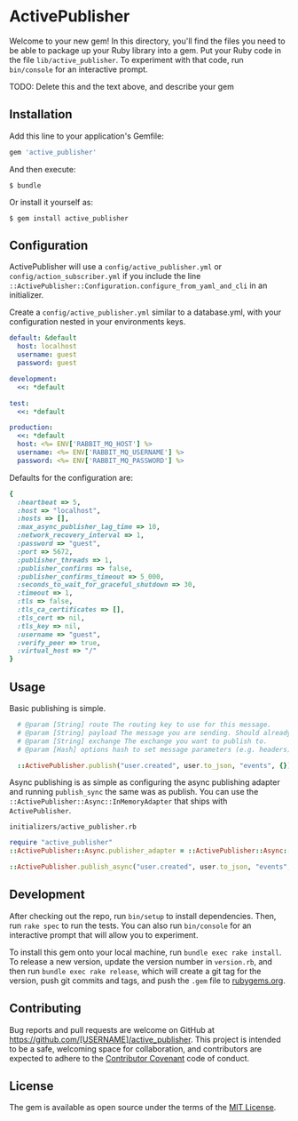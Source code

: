 # ActivePublisher

Welcome to your new gem! In this directory, you'll find the files you need to be able to package up your Ruby library into a gem. Put your Ruby code in the file `lib/active_publisher`. To experiment with that code, run `bin/console` for an interactive prompt.

TODO: Delete this and the text above, and describe your gem

## Installation

Add this line to your application's Gemfile:

```ruby
gem 'active_publisher'
```

And then execute:

    $ bundle

Or install it yourself as:

    $ gem install active_publisher

## Configuration

ActivePublisher will use a `config/active_publisher.yml` or `config/action_subscriber.yml` if you include the line `::ActivePublisher::Configuration.configure_from_yaml_and_cli` in an initializer.

Create a `config/active_publisher.yml` similar to a database.yml, with your configuration nested in your environments keys.

```yaml
default: &default
  host: localhost
  username: guest
  password: guest

development:
  <<: *default

test:
  <<: *default

production:
  <<: *default
  host: <%= ENV['RABBIT_MQ_HOST'] %>
  username: <%= ENV['RABBIT_MQ_USERNAME'] %>
  password: <%= ENV['RABBIT_MQ_PASSWORD'] %>
```

Defaults for the configuration are:
```ruby
{
  :heartbeat => 5,
  :host => "localhost",
  :hosts => [],
  :max_async_publisher_lag_time => 10,
  :network_recovery_interval => 1,
  :password => "guest",
  :port => 5672,
  :publisher_threads => 1,
  :publisher_confirms => false,
  :publisher_confirms_timeout => 5_000,
  :seconds_to_wait_for_graceful_shutdown => 30,
  :timeout => 1,
  :tls => false,
  :tls_ca_certificates => [],
  :tls_cert => nil,
  :tls_key => nil,
  :username => "guest",
  :verify_peer => true,
  :virtual_host => "/"
}
```

## Usage

Basic publishing is simple.

```ruby
  # @param [String] route The routing key to use for this message.
  # @param [String] payload The message you are sending. Should already be encoded as a string.
  # @param [String] exchange The exchange you want to publish to.
  # @param [Hash] options hash to set message parameters (e.g. headers)

  ::ActivePublisher.publish("user.created", user.to_json, "events", {})
```


Async publishing is as simple as configuring the async publishing adapter and running `publish_sync` the same was as publish.
You can use the `::ActivePublisher::Async::InMemoryAdapter` that ships with `ActivePublisher`.


`initializers/active_publisher.rb`
```ruby
require "active_publisher"
::ActivePublisher::Async.publisher_adapter = ::ActivePublisher::Async::InMemoryAdapter.new

```

```ruby
::ActivePublisher.publish_async("user.created", user.to_json, "events", {})
```


## Development

After checking out the repo, run `bin/setup` to install dependencies. Then, run `rake spec` to run the tests. You can also run `bin/console` for an interactive prompt that will allow you to experiment.

To install this gem onto your local machine, run `bundle exec rake install`. To release a new version, update the version number in `version.rb`, and then run `bundle exec rake release`, which will create a git tag for the version, push git commits and tags, and push the `.gem` file to [rubygems.org](https://rubygems.org).

## Contributing

Bug reports and pull requests are welcome on GitHub at https://github.com/[USERNAME]/active_publisher. This project is intended to be a safe, welcoming space for collaboration, and contributors are expected to adhere to the [Contributor Covenant](contributor-covenant.org) code of conduct.


## License

The gem is available as open source under the terms of the [MIT License](http://opensource.org/licenses/MIT).
